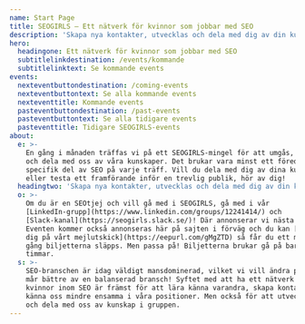 ```yaml
---
name: Start Page
title: SEOGIRLS — Ett nätverk för kvinnor som jobbar med SEO
description: 'Skapa nya kontakter, utvecklas och dela med dig av din kunskap.'
hero:
  headingone: Ett nätverk för kvinnor som jobbar med SEO
  subtitlelinkdestination: /events/kommande
  subtitlelinktext: Se kommande events
events:
  nexteventbuttondestination: /coming-events
  nexteventbuttontext: Se alla kommande events
  nexteventtitle: Kommande events
  pasteventbuttondestination: /past-events
  pasteventbuttontext: Se alla tidigare events
  pasteventtitle: Tidigare SEOGIRLS-events
about:
  e: >-
    En gång i månaden träffas vi på ett SEOGIRLS-mingel för att umgås, nätverka
    och dela med oss av våra kunskaper. Det brukar vara minst ett föredrag om en
    specifik del av SEO på varje träff. Vill du dela med dig av dina kunskaper
    eller testa ett framförande inför en trevlig publik, hör av dig!
  headingtwo: 'Skapa nya kontakter, utvecklas och dela med dig av din kunskap'
  o: >-
    Om du är en SEOtjej och vill gå med i SEOGIRLS, gå med i vår
    [LinkedIn-grupp](https://www.linkedin.com/groups/12241414/) och
    [Slack-kanal](https://seogirls.slack.se/)! Där annonserar vi nästa event.
    Eventen kommer också annonseras här på sajten i förväg och du kan [signa upp
    dig på vårt mejlutskick](https://eepurl.com/gMgZTD) så får du ett mejl nästa
    gång biljetterna släpps. Men passa på! Biljetterna brukar gå på bara några
    timmar.
  s: >-
    SEO-branschen är idag väldigt mansdominerad, vilket vi vill ändra på. Alla
    mår bättre av en balanserad bransch! Syftet med att ha ett nätverk för bara
    kvinnor inom SEO är främst för att lära känna varandra, skapa kontakter och
    känna oss mindre ensamma i våra positioner. Men också för att utveckla oss
    och dela med oss av kunskap i gruppen.
---
```


